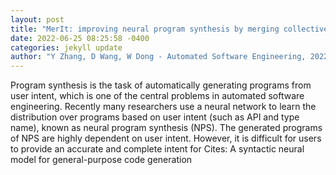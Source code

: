 ```yaml
--- 
layout: post 
title: "MerIt: improving neural program synthesis by merging collective intelligence" 
date: 2022-06-25 08:25:58 -0400 
categories: jekyll update 
author: "Y Zhang, D Wang, W Dong - Automated Software Engineering, 2022" 
--- 
```

Program synthesis is the task of automatically generating programs from user intent, which is one of the central problems in automated software engineering. Recently many researchers use a neural network to learn the distribution over programs based on user intent (such as API and type name), known as neural program synthesis (NPS). The generated programs of NPS are highly dependent on user intent. However, it is difficult for users to provide an accurate and complete intent for Cites: A syntactic neural model for general-purpose code generation